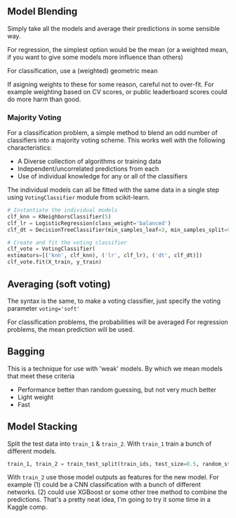 ## Model Blending

Simply take all the models and average their predictions in some sensible way.

For regression, the simplest option would be the mean (or a weighted mean, if you want to give some models more influence than others)

For classification, use a (weighted) geometric mean

If asigning weights to these for some reason, careful not to over-fit.  For example weighting based on CV scores, or public leaderboard scores could do more harm than good.

### Majority Voting

For a classification problem, a simple method to blend an odd number of classifiers into a majority voting scheme.  This works well with the following characteristics:

- A Diverse collection of algorithms or training data
- Independent/uncorrelated predictions from each
- Use of individual knowledge for any or all of the classifiers

The individual models can all be fitted with the same data in a single step using `VotingClassifier` module from scikit-learn.

```python
# Instantiate the individual models
clf_knn = KNeighborsClassifier(5)
clf_lr = LogisticRegression(class_weight='balanced')
clf_dt = DecisionTreeClassifier(min_samples_leaf=3, min_samples_split=9, random_state=500)

# Create and fit the voting classifier
clf_vote = VotingClassifier(
estimators=[('knn', clf_knn), ('lr', clf_lr), ('dt', clf_dt)])
clf_vote.fit(X_train, y_train)
```

## Averaging (soft voting)
The syntax is the same, to make a voting classifier, just specify the voting parameter `voting='soft'`

For classification problems, the probabilities will be averaged
For regression problems, the mean prediction will be used.

## Bagging

This is a technique for use with 'weak' models.  By which we mean models that meet these criteria

- Performance better than random guessing, but not very much better
- Light weight
- Fast


## Model Stacking

Split the test data into `train_1` & `train_2`.  With `train_1` train a bunch of different models.  
```python
train_1, train_2 = train_test_split(train_ids, test_size=0.5, random_state=123)
```

With `train_2` use those model outputs as features for the new model.   For example (1) could be a CNN classification with a bunch of different networks.  (2) could use XGBoost or some other tree method to combine the predictions.  That's a pretty neat idea, I'm going to try it some time in a Kaggle comp.